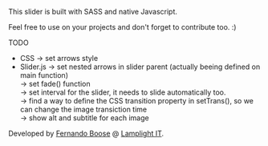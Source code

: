 This slider is built with SASS and native Javascript.

Feel free to use on your projects and don't forget to contribute too. :)

TODO 

- CSS -> set arrows style
- Slider.js -> set nested arrows in slider parent (actually beeing defined on main function) <br />
			-> set fade() function <br />
			-> set interval for the slider, it needs to slide automatically too. <br />
			-> find a way to define the CSS transition property in setTrans(), so we can change the image transiction time <br />
			-> show alt and subtitle for each image <br />



Developed by [Fernando Boose](http://twitter.com/misfitcoder) @ [Lamplight IT](http://www.lamplight.com.br).